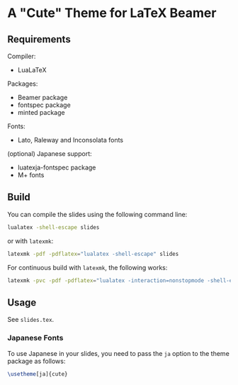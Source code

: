 A "Cute" Theme for LaTeX Beamer
=================================


Requirements
------------
Compiler:
* LuaLaTeX

Packages:
* Beamer package
* fontspec package
* minted package

Fonts:
* Lato, Raleway and Inconsolata fonts

(optional) Japanese support:
* luatexja-fontspec package
* M+ fonts


Build
-----
You can compile the slides using the following command line:
```sh
lualatex -shell-escape slides
```
or with `latexmk`:
```sh
latexmk -pdf -pdflatex="lualatex -shell-escape" slides
```

For continuous build with `latexmk`, the following works:
```sh
latexmk -pvc -pdf -pdflatex="lualatex -interaction=nonstopmode -shell-escape" slides
```


Usage
-----
See `slides.tex`.


### Japanese Fonts
To use Japanese in your slides, you need to pass the `ja` option to the theme
package as follows:
```tex
\usetheme[ja]{cute}
```
